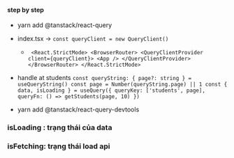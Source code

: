 #### step by step

- yarn add @tanstack/react-query

- index.tsx -> `const queryClient = new QueryClient()`

  - ` <React.StrictMode> <BrowserRouter> <QueryClientProvider client={queryClient}> <App /> </QueryClientProvider> </BrowserRouter> </React.StrictMode>`

- handle at students
  `const queryString: { page?: string } = useQueryString() const page = Number(queryString.page) || 1 const { data, isLoading } = useQuery({ queryKey: ['students', page], queryFn: () => getStudents(page, 10) })`

- yarn add @tanstack/react-query-devtools

### isLoading : trạng thái của data

### isFetching: trạng thái load api
